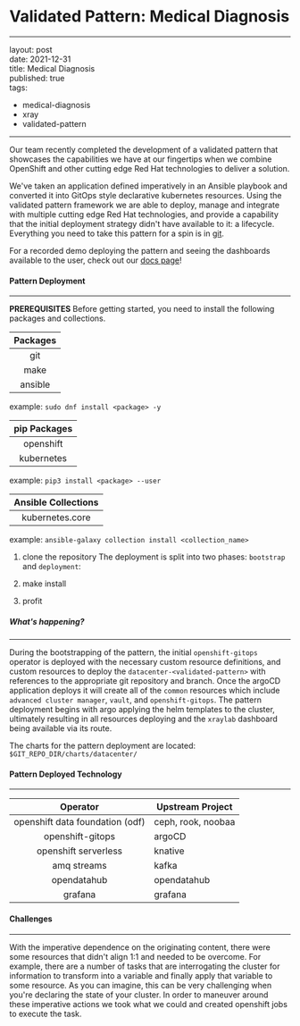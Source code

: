 # Validated Pattern: Medical Diagnosis
---
layout: post <br>
date: 2021-12-31 <br>
title: Medical Diagnosis <br>
published: true <br> 
tags:
- medical-diagnosis
- xray
- validated-pattern
---
Our team recently completed the development of a validated pattern that showcases the capabilities we have at our fingertips when we combine OpenShift and other cutting edge Red Hat technologies to deliver a solution. 

We've taken an application defined imperatively in an Ansible playbook and converted it into GitOps style declarative kubernetes resources. Using the validated pattern framework we are able to deploy, manage and integrate with multiple cutting edge Red Hat technologies, and provide a capability that the initial deployment strategy didn't have available to it: a lifecycle. Everything you need to take this pattern for a spin is in [git](https://github.com/hybrid-cloud-patterns/medical-diagnosis).

For a recorded demo deploying the pattern and seeing the dashboards available to the user, check out our [docs page](https://hybrid-cloud-patterns.io/medical-diagnosis/)!

#### Pattern Deployment
---
**PREREQUISITES**
Before getting started, you need to install the following packages and collections.

| Packages |
|:--------:|
| git |
| make |
| ansible |

example: `sudo dnf install <package> -y`

| pip Packages |
|:-----------:|
| openshift |
| kubernetes |

example: `pip3 install <package> --user`

| Ansible Collections |
|:-------------------:|
| kubernetes.core |

example: `ansible-galaxy collection install <collection_name>`

1. clone the repository
The deployment is split into two phases: `bootstrap` and `deployment`:

2. make install

3. profit

##### What's happening?
---
During the bootstrapping of the pattern, the initial `openshift-gitops` operator is deployed with the necessary custom resource definitions, and custom resources to deploy the 
`datacenter-<validated-pattern>` with references to the appropriate git repository and branch. Once the argoCD application deploys it will create all of the `common` resources 
which include `advanced cluster manager`, `vault`, and `openshift-gitops`. The pattern deployment begins with argo applying the helm templates to the cluster, ultimately resulting in all resources
deploying and the `xraylab` dashboard being available via its route.

The charts for the pattern deployment are located: `$GIT_REPO_DIR/charts/datacenter/`

#### Pattern Deployed Technology
---
| Operator | Upstream Project | 
|:--------:| ---------------- |
| openshift data foundation (odf)| ceph, rook, noobaa |
| openshift-gitops | argoCD |
| openshift serverless | knative |
| amq streams | kafka |
| opendatahub | opendatahub |
| grafana | grafana | 

#### Challenges
---
With the imperative dependence on the originating content, there were some resources that didn't align 1:1 and needed to be overcome. 
For example, there are a number of tasks that are interrogating the cluster for information to transform into a variable and finally
apply that variable to some resource. As you can imagine, this can be very challenging when you're declaring the state of your cluster. In order to 
maneuver around these imperative actions we took what we could and created openshift jobs to execute the task. 
